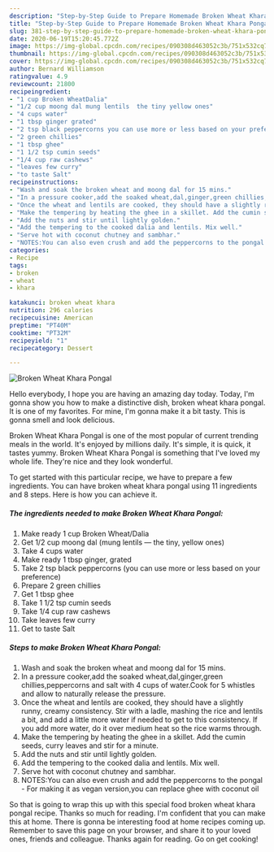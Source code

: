 ```yaml
---
description: "Step-by-Step Guide to Prepare Homemade Broken Wheat Khara Pongal"
title: "Step-by-Step Guide to Prepare Homemade Broken Wheat Khara Pongal"
slug: 381-step-by-step-guide-to-prepare-homemade-broken-wheat-khara-pongal
date: 2020-06-19T15:20:45.772Z
image: https://img-global.cpcdn.com/recipes/090308d463052c3b/751x532cq70/broken-wheat-khara-pongal-recipe-main-photo.jpg
thumbnail: https://img-global.cpcdn.com/recipes/090308d463052c3b/751x532cq70/broken-wheat-khara-pongal-recipe-main-photo.jpg
cover: https://img-global.cpcdn.com/recipes/090308d463052c3b/751x532cq70/broken-wheat-khara-pongal-recipe-main-photo.jpg
author: Bernard Williamson
ratingvalue: 4.9
reviewcount: 21800
recipeingredient:
- "1 cup Broken WheatDalia"
- "1/2 cup moong dal mung lentils  the tiny yellow ones"
- "4 cups water"
- "1 tbsp ginger grated"
- "2 tsp black peppercorns you can use more or less based on your preference"
- "2 green chillies"
- "1 tbsp ghee"
- "1 1/2 tsp cumin seeds"
- "1/4 cup raw cashews"
- "leaves few curry"
- "to taste Salt"
recipeinstructions:
- "Wash and soak the broken wheat and moong dal for 15 mins."
- "In a pressure cooker,add the soaked wheat,dal,ginger,green chillies,peppercorns and salt with 4 cups of water.Cook for 5 whistles and allow to naturally release the pressure."
- "Once the wheat and lentils are cooked, they should have a slightly runny, creamy consistency. Stir with a ladle, mashing the rice and lentils a bit, and add a little more water if needed to get to this consistency. If you add more water, do it over medium heat so the rice warms through."
- "Make the tempering by heating the ghee in a skillet. Add the cumin seeds, curry leaves and stir for a minute."
- "Add the nuts and stir until lightly golden."
- "Add the tempering to the cooked dalia and lentils. Mix well."
- "Serve hot with coconut chutney and sambhar."
- "NOTES:You can also even crush and add the peppercorns to the pongal For making it as vegan version,you can replace ghee with coconut oil"
categories:
- Recipe
tags:
- broken
- wheat
- khara

katakunci: broken wheat khara 
nutrition: 296 calories
recipecuisine: American
preptime: "PT40M"
cooktime: "PT32M"
recipeyield: "1"
recipecategory: Dessert

---
```



![Broken Wheat Khara Pongal](https://img-global.cpcdn.com/recipes/090308d463052c3b/751x532cq70/broken-wheat-khara-pongal-recipe-main-photo.jpg)

Hello everybody, I hope you are having an amazing day today. Today, I'm gonna show you how to make a distinctive dish, broken wheat khara pongal. It is one of my favorites. For mine, I'm gonna make it a bit tasty. This is gonna smell and look delicious.



Broken Wheat Khara Pongal is one of the most popular of current trending meals in the world. It's enjoyed by millions daily. It's simple, it is quick, it tastes yummy. Broken Wheat Khara Pongal is something that I've loved my whole life. They're nice and they look wonderful.


To get started with this particular recipe, we have to prepare a few ingredients. You can have broken wheat khara pongal using 11 ingredients and 8 steps. Here is how you can achieve it.

<!--inarticleads1-->

##### The ingredients needed to make Broken Wheat Khara Pongal:

1. Make ready 1 cup Broken Wheat/Dalia
1. Get 1/2 cup moong dal (mung lentils — the tiny, yellow ones)
1. Take 4 cups water
1. Make ready 1 tbsp ginger, grated
1. Take 2 tsp black peppercorns (you can use more or less based on your preference)
1. Prepare 2 green chillies
1. Get 1 tbsp ghee
1. Take 1 1/2 tsp cumin seeds
1. Take 1/4 cup raw cashews
1. Take leaves few curry
1. Get to taste Salt




<!--inarticleads2-->

##### Steps to make Broken Wheat Khara Pongal:

1. Wash and soak the broken wheat and moong dal for 15 mins.
1. In a pressure cooker,add the soaked wheat,dal,ginger,green chillies,peppercorns and salt with 4 cups of water.Cook for 5 whistles and allow to naturally release the pressure.
1. Once the wheat and lentils are cooked, they should have a slightly runny, creamy consistency. Stir with a ladle, mashing the rice and lentils a bit, and add a little more water if needed to get to this consistency. If you add more water, do it over medium heat so the rice warms through.
1. Make the tempering by heating the ghee in a skillet. Add the cumin seeds, curry leaves and stir for a minute.
1. Add the nuts and stir until lightly golden.
1. Add the tempering to the cooked dalia and lentils. Mix well.
1. Serve hot with coconut chutney and sambhar.
1. NOTES:You can also even crush and add the peppercorns to the pongal - For making it as vegan version,you can replace ghee with coconut oil




So that is going to wrap this up with this special food broken wheat khara pongal recipe. Thanks so much for reading. I'm confident that you can make this at home. There is gonna be interesting food at home recipes coming up. Remember to save this page on your browser, and share it to your loved ones, friends and colleague. Thanks again for reading. Go on get cooking!
